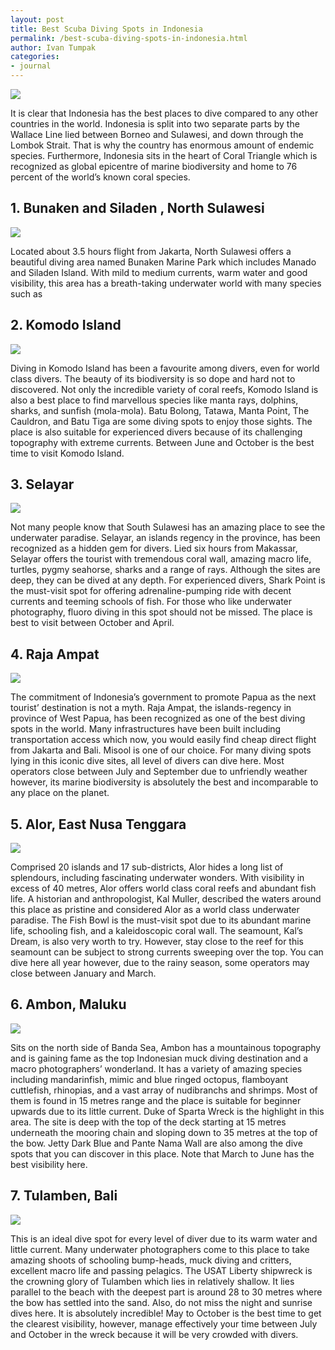 ```yaml
---
layout: post
title: Best Scuba Diving Spots in Indonesia
permalink: /best-scuba-diving-spots-in-indonesia.html
author: Ivan Tumpak
categories:
- journal
---
```


<img class="post-feat-img img-responsive" src="https://i.ytimg.com/vi/NoMHMxnAHW0/maxresdefault.jpg" />

It is clear that Indonesia has the best places to dive compared to any other countries in the world. Indonesia is split into two separate parts by the Wallace Line lied between Borneo and Sulawesi, and down through the Lombok Strait. That is why the country has enormous amount of endemic species. Furthermore, Indonesia sits in the heart of Coral Triangle which is recognized as global epicentre of marine biodiversity and home to 76 percent of the world’s known coral species.

## 1. Bunaken and Siladen , North Sulawesi

<img class="post-child-img img-responsive" src="https://storage.googleapis.com/maskoolin/uploads/tempat-wisata-diving-terbaik-indonesia-1.jpg" />

Located about 3.5 hours flight from Jakarta, North Sulawesi offers a beautiful diving area named Bunaken Marine Park which includes Manado and Siladen Island. With mild to medium currents, warm water and good visibility, this area has a breath-taking underwater world with many species such as

## 2. Komodo Island

<img class="post-child-img img-responsive" src="https://i.ytimg.com/vi/pYd09cwGxfE/maxresdefault.jpg" />

Diving in Komodo Island has been a favourite among divers, even for world class divers. The beauty of its biodiversity is so dope and hard not to discovered. Not only the incredible variety of coral reefs, Komodo Island is also a best place to find marvellous species like manta rays, dolphins, sharks, and sunfish (mola-mola). Batu Bolong, Tatawa, Manta Point, The Cauldron, and Batu Tiga are some diving spots to enjoy those sights. The place is also suitable for experienced divers because of its challenging topography with extreme currents. Between June and October is the best time to visit Komodo Island.

## 3. Selayar

<img class="post-child-img img-responsive" src="https://i.ytimg.com/vi/BcGc_n8t3WQ/maxresdefault.jpg" />

Not many people know that South Sulawesi has an amazing place to see the underwater paradise. Selayar, an islands regency in the province, has been recognized as a hidden gem for divers. Lied six hours from Makassar, Selayar offers the tourist with tremendous coral wall, amazing macro life, turtles, pygmy seahorse, sharks and a range of rays. Although the sites are deep, they can be dived at any depth. For experienced divers, Shark Point is the must-visit spot for offering adrenaline-pumping ride with decent currents and teeming schools of fish. For those who like underwater photography, fluoro diving in this spot should not be missed. The place is best to visit between October and April.

## 4. Raja Ampat

<img class="post-child-img img-responsive" src="https://www.adventureinyou.com/wp-content/uploads/2015/04/raja-ampat-diving.jpg" />

The commitment of Indonesia’s government to promote Papua as the next tourist’ destination is not a myth. Raja Ampat, the islands-regency in province of West Papua, has been recognized as one of the best diving spots in the world. Many infrastructures have been built including transportation access which now, you would easily find cheap direct flight from Jakarta and Bali. Misool is one of our choice. For many diving spots lying in this iconic dive sites, all level of divers can dive here. Most operators close between July and September due to unfriendly weather however, its marine biodiversity is absolutely the best and incomparable to any place on the planet.

## 5. Alor, East Nusa Tenggara

<img class="post-child-img img-responsive" src="https://i.ytimg.com/vi/FHTK33A00Po/maxresdefault.jpg" />

Comprised 20 islands and 17 sub-districts, Alor hides a long list of splendours, including fascinating underwater wonders. With visibility in excess of 40 metres, Alor offers world class coral reefs and abundant fish life. A historian and anthropologist, Kal Muller, described the waters around this place as pristine and considered Alor as a world class underwater paradise. The Fish Bowl is the must-visit spot due to its abundant marine life, schooling fish, and a kaleidoscopic coral wall. The seamount, Kal’s Dream, is also very worth to try. However, stay close to the reef for this seamount can be subject to strong currents sweeping over the top. You can dive here all year however, due to the rainy season, some operators may close between January and March.

## 6. Ambon, Maluku

<img class="post-child-img img-responsive" src="https://i.ytimg.com/vi/fPrRunmZFuY/maxresdefault.jpg" />

Sits on the north side of Banda Sea, Ambon has a mountainous topography and is gaining fame as the top Indonesian muck diving destination and a macro photographers’ wonderland. It has a variety of amazing species including mandarinfish, mimic and blue ringed octopus, flamboyant cuttlefish, rhinopias, and a vast array of nudibranchs and shrimps. Most of them is found in 15 metres range and the place is suitable for beginner upwards due to its little current. Duke of Sparta Wreck is the highlight in this area. The site is deep with the top of the deck starting at 15 metres underneath the mooring chain and sloping down to 35 metres at the top of the bow. Jetty Dark Blue and Pante Nama Wall are also among the dive spots that you can discover in this place. Note that March to June has the best visibility here.

## 7. Tulamben, Bali

<img class="post-child-img img-responsive" src="https://www.baliscuba.com/wp-content/uploads/2017/05/liberty-shipwreck-bali-1.jpg" />

This is an ideal dive spot for every level of diver due to its warm water and little current. Many underwater photographers come to this place to take amazing shoots of schooling bump-heads, muck diving and critters, excellent macro life and passing pelagics. The USAT Liberty shipwreck is the crowning glory of Tulamben which lies in relatively shallow. It lies parallel to the beach with the deepest part is around 28 to 30 metres where the bow has settled into the sand. Also, do not miss the night and sunrise dives here. It is absolutely incredible! May to October is the best time to get the clearest visibility, however, manage effectively your time between July and October in the wreck because it will be very crowded with divers.
